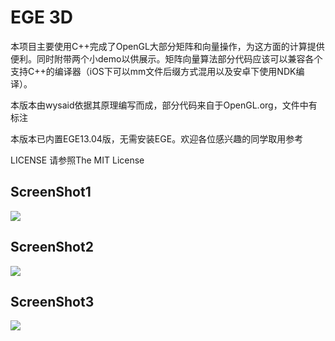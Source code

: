 <h1> EGE 3D </h1>

<p>本项目主要使用C++完成了OpenGL大部分矩阵和向量操作，为这方面的计算提供便利。同时附带两个小demo以供展示。矩阵向量算法部分代码应该可以兼容各个支持C++的编译器（iOS下可以mm文件后缀方式混用以及安卓下使用NDK编译）。</p>

<p>本版本由wysaid依据其原理编写而成，部分代码来自于OpenGL.org，文件中有标注</p>
<p>本版本已内置EGE13.04版，无需安装EGE。欢迎各位感兴趣的同学取用参考</p>
<p>LICENSE 请参照The MIT License</p>
<h2>ScreenShot1</h2>
<p><img src="https://raw.github.com/wysaid/EGE_3D/master/screenshot0.jpg"></p>

<h2>ScreenShot2</h2>
<p><img src="https://raw.github.com/wysaid/EGE_3D/master/screenshot1.jpg"></p>

<h2>ScreenShot3</h2>
<p><img src="https://raw.github.com/wysaid/EGE_3D/master/screenshot2.jpg"></p>